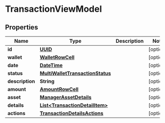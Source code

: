 # TransactionViewModel

## Properties
Name | Type | Description | Notes
------------ | ------------- | ------------- | -------------
**id** | [**UUID**](UUID.md) |  |  [optional]
**wallet** | [**WalletRowCell**](WalletRowCell.md) |  |  [optional]
**date** | [**DateTime**](DateTime.md) |  |  [optional]
**status** | [**MultiWalletTransactionStatus**](MultiWalletTransactionStatus.md) |  |  [optional]
**description** | **String** |  |  [optional]
**amount** | [**AmountRowCell**](AmountRowCell.md) |  |  [optional]
**asset** | [**ManagerAssetDetails**](ManagerAssetDetails.md) |  |  [optional]
**details** | [**List&lt;TransactionDetailItem&gt;**](TransactionDetailItem.md) |  |  [optional]
**actions** | [**TransactionDetailsActions**](TransactionDetailsActions.md) |  |  [optional]
